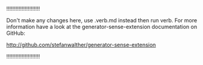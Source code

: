 
!!!!!!!!!!!!!!!!!!!!!!

Don't make any changes here, use .verb.md instead then run verb.
For more information have a look at the generator-sense-extension documentation on GitHub:

http://github.com/stefanwalther/generator-sense-extension

!!!!!!!!!!!!!!!!!!!!!!
